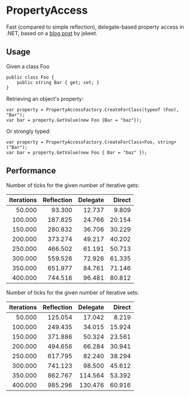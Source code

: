 PropertyAccess
==============

Fast (compared to simple reflection), delegate-based property access in .NET, based on a [blog post](http://msmvps.com/blogs/jon_skeet/archive/2008/08/09/making-reflection-fly-and-exploring-delegates.aspx) by jskeet.

Usage
-----

Given a class Foo

    public class Foo {
	    public string Bar { get; set; }
	}

Retrieving an object's property:

    var property = PropertyAccessFactory.CreateForClass(typeof (Foo), "Bar");
    var bar = property.GetValue(new Foo {Bar = "baz"});

Or strongly typed:

    var property = PropertyAccessFactory.CreateForClass<Foo, string>("Bar");
    var bar = property.GetValue(new Foo { Bar = "baz" });

Performance
-----------

Number of ticks for the given number of iterative gets:

| Iterations | Reflection | Delegate | Direct |
|-----------:|-----------:|---------:|-------:|
|50.000|93.300|12.737|9.809|
|100.000|187.825|24.766|20.154|
|150.000|280.832|36.706|30.229|
|200.000|373.274|49.217|40.202|
|250.000|466.502|61.191|50.713|
|300.000|559.526|72.926|61.335|
|350.000|651.977|84.761|71.146|
|400.000|744.516|96.481|80.812|

Number of ticks for the given number of iterative sets:

| Iterations | Reflection | Delegate | Direct |
|-----------:|-----------:|---------:|-------:|
|50.000|125.054|17.042|8.219|
|100.000|249.435|34.015|15.924|
|150.000|371.886|50.324|23.561|
|200.000|494.656|66.284|30.941|
|250.000|617.795|82.240|38.294|
|300.000|741.123|98.500|45.612|
|350.000|862.767|114.564|53.392|
|400.000|985.296|130.476|60.916|
